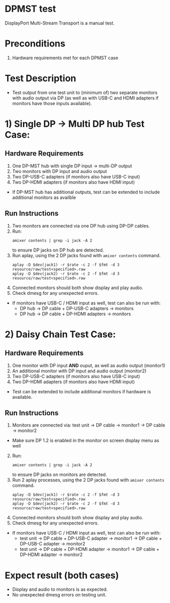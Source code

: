 # DPMST test
DisplayPort Multi-Stream Transport is a manual test.

# Preconditions
1. Hardware requirements met for each DPMST case

# Test Description
* Test output from one test unit to (minimum of) two separate monitors with audio
  output via DP (as well as with USB-C and HDMI adapters if monitors have those
  inputs available).

# 1) Single DP -> Multi DP hub Test Case:
## Hardware Requirements
1. One DP-MST hub with single DP input -> multi-DP output
2. Two monitors with DP input and audio output
3. Two DP-USB-C adapters (if monitors also have USB-C input)
4. Two DP-HDMI adapters (if monitors also have HDMI input)
* If DP-MST hub has additional outputs, test can be extended to include
  additional monitors as availble

## Run Instructions
1. Two monitors are connected via one DP hub using DP-DP cables.
2. Run:
   ```
   amixer contents | grep -i jack -A 2
   ```
   to ensure DP jacks on DP hub are detected.
3. Run aplay, using the 2 DP jacks found with `amixer contents` command.
   ```
   aplay -D $dev(jack1) -r $rate -c 2 -f $fmt -d 3 resource/raw/test<specified>.raw
   aplay -D $dev(jack2) -r $rate -c 2 -f $fmt -d 3 resource/raw/test<specified>.raw
   ```
4. Connected monitors should both show display and play audio.
5. Check dmesg for any unexpected errors.
* If monitors have USB-C / HDMI input as well, test can also be run with:
  * DP hub -> DP cable + DP-USB-C adapters -> monitors
  * DP hub -> DP cable + DP-HDMI adapters -> monitors

# 2) Daisy Chain Test Case:
## Hardware Requirements
1. One monitor with DP input **AND** ouput, as well as audio output (monitor1)
2. An additional monitor with DP input and audio output (monitor2)
3. Two DP-USB-C adapters (if monitors also have USB-C input)
4. Two DP-HDMI adapters (if monitors also have HDMI input)
* Test can be extended to include additional monitors if hardware is available.

## Run Instructions
1. Monitors are connected via:
   test unit -> DP cable -> monitor1 -> DP cable -> monitor2
* Make sure DP 1.2 is enabled in the monitor on screen display menu as well
2. Run:
   ```
   amixer contents | grep -i jack -A 2
   ```
   to ensure DP jacks on monitors are detected.
3. Run 2 aplay processes, using the 2 DP jacks found with `amixer contents` command.
   ```
   aplay -D $dev(jack1) -r $rate -c 2 -f $fmt -d 3 resource/raw/test<specified>.raw
   aplay -D $dev(jack2) -r $rate -c 2 -f $fmt -d 3 resource/raw/test<specified>.raw
   ```
4. Connected monitors should both show display and play audio.
5. Check dmesg for any unexpected errors.
* If monitors have USB-C / HDMI input as well, test can also be run with:
  * test unit -> DP cable + DP-USB-C adapter -> monitor1 -> DP cable + DP-USB-C
  adapter -> monitor2
  * test unit -> DP cable + DP-HDMI adapter -> monitor1 -> DP cable + DP-HDMI
  adapter -> monitor2

# Expect result (both cases)
* Display and audio to monitors is as expected.
* No unexpected dmesg errors on testing unit.
